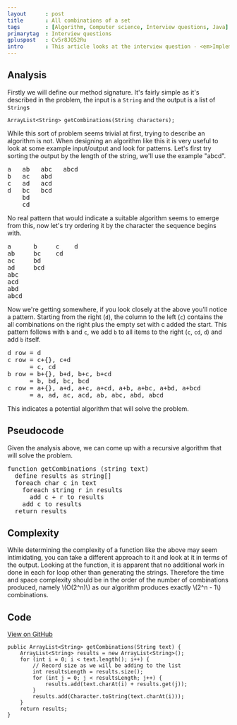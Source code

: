 ```yaml
---
layout      : post
title       : All combinations of a set
tags        : [Algorithm, Computer science, Interview questions, Java]
primarytag  : Interview questions
gpluspost   : Cv5r8JQ52Ru
intro       : This article looks at the interview question - <em>Implement a function that gets all possible <em>combinations</em> (or subsets) of the characters in a string with length of at least one. For example for the input string <code>"abc"</code>, the output will be <code>"a"</code>, <code>"b"</code>, <code>"c"</code>, <code>"ab"</code>, <code>"ac"</code>, <code>"bc"</code> and <code>"abc"</code>.</em>
---
```


## Analysis

Firstly we will define our method signature. It's fairly simple as it's described in the problem, the input is a `String` and the output is a list of `String`s

<!--prettify lang=java-->
    ArrayList<String> getCombinations(String characters);

While this sort of problem seems trivial at first, trying to describe an algorithm is not. When designing an algorithm like this it is very useful to look at some example input/output and look for patterns.
Let's first try sorting the output by the length of the string, we'll use the example "abcd".

<pre>
a   ab   abc   abcd
b   ac   abd
c   ad   acd
d   bc   bcd
    bd
    cd
</pre>

No real pattern that would indicate a suitable algorithm seems to emerge from this, now let's try ordering it by the character the sequence begins with.

<pre>
a      b     c    d
ab     bc    cd
ac     bd
ad     bcd
abc
acd
abd
abcd
</pre>

Now we're getting somewhere, if you look closely at the above you'll notice a pattern. Starting from the right (`d`), the column to the left (`c`) contains the all combinations on the right plus the empty set with c added the start. This pattern follows with `b` and `c`, we add `b` to all items to the right (`c`, `cd`, `d`) and add `b` itself.

<pre>
d row = d
c row = c+{}, c+d
      = c, cd
b row = b+{}, b+d, b+c, b+cd
      = b, bd, bc, bcd
c row = a+{}, a+d, a+c, a+cd, a+b, a+bc, a+bd, a+bcd
      = a, ad, ac, acd, ab, abc, abd, abcd
</pre>

This indicates a potential algorithm that will solve the problem.



## Pseudocode

Given the analysis above, we can come up with a recursive algorithm that will solve the problem.

<pre>
function getCombinations (string text)
  define results as string[]
  foreach char c in text
    foreach string r in results
      add c + r to results
    add c to results
  return results
</pre>



## Complexity

While determining the complexity of a function like the above may seem intimidating, you can take a different approach to it and look at it in terms of the output. Looking at the function, it is apparent that no additional work in done in each for loop other than generating the strings. Therefore the time and space complexity should be in the order of the number of combinations produced, namely \\(O(2^n)\\) as our algorithm produces exactly \\(2^n - 1\\) combinations.



## Code

[View on GitHub][1]

<!--prettify lang=java-->
    public ArrayList<String> getCombinations(String text) {
        ArrayList<String> results = new ArrayList<String>();
        for (int i = 0; i < text.length(); i++) {
            // Record size as we will be adding to the list
            int resultsLength = results.size();
            for (int j = 0; j < resultsLength; j++) {
                results.add(text.charAt(i) + results.get(j));
            }
            results.add(Character.toString(text.charAt(i)));
        }
        return results;
    }



[1]: https://github.com/Tyriar/growing-with-the-web/tree/master/algorithms/interview-questions/combinations-of-a-set
